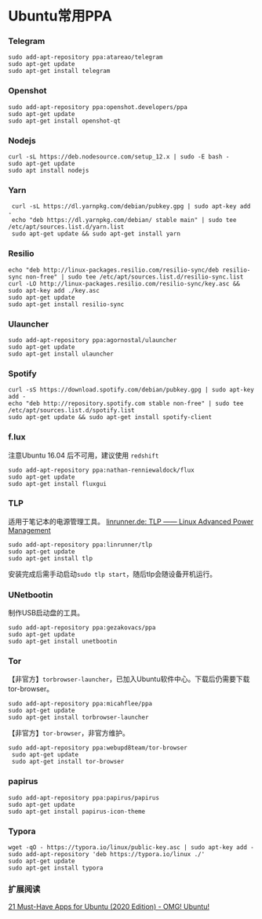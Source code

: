 # Ubuntu常用PPA

### Telegram
```
sudo add-apt-repository ppa:atareao/telegram
sudo apt-get update
sudo apt-get install telegram
```

### Openshot
```
sudo add-apt-repository ppa:openshot.developers/ppa
sudo apt-get update
sudo apt-get install openshot-qt 
```

### Nodejs
```
curl -sL https://deb.nodesource.com/setup_12.x | sudo -E bash -
sudo apt-get update
sudo apt install nodejs
```

### Yarn
```
 curl -sL https://dl.yarnpkg.com/debian/pubkey.gpg | sudo apt-key add -
 echo "deb https://dl.yarnpkg.com/debian/ stable main" | sudo tee /etc/apt/sources.list.d/yarn.list
 sudo apt-get update && sudo apt-get install yarn

```

### Resilio
```
echo "deb http://linux-packages.resilio.com/resilio-sync/deb resilio-sync non-free" | sudo tee /etc/apt/sources.list.d/resilio-sync.list
curl -LO http://linux-packages.resilio.com/resilio-sync/key.asc && sudo apt-key add ./key.asc
sudo apt-get update
sudo apt-get install resilio-sync
```

### Ulauncher
```
sudo add-apt-repository ppa:agornostal/ulauncher
sudo apt-get update
sudo apt-get install ulauncher
```

### Spotify
```
curl -sS https://download.spotify.com/debian/pubkey.gpg | sudo apt-key add - 
echo "deb http://repository.spotify.com stable non-free" | sudo tee /etc/apt/sources.list.d/spotify.list
sudo apt-get update && sudo apt-get install spotify-client
```

### f.lux
注意Ubuntu 16.04 后不可用，建议使用 `redshift`
```
sudo add-apt-repository ppa:nathan-renniewaldock/flux
sudo apt-get update
sudo apt-get install fluxgui
```

### TLP
适用于笔记本的电源管理工具。
[linrunner.de: TLP —— Linux Advanced Power Management](http://linrunner.de/en/tlp/tlp.html)
```
sudo add-apt-repository ppa:linrunner/tlp
sudo apt-get update
sudo apt-get install tlp
```

安装完成后需手动启动`sudo tlp start`，随后tlp会随设备开机运行。

### UNetbootin
制作USB启动盘的工具。
```
sudo add-apt-repository ppa:gezakovacs/ppa
sudo apt-get update
sudo apt-get install unetbootin
```

### Tor
【非官方】`torbrowser-launcher`，已加入Ubuntu软件中心。下载后仍需要下载tor-browser。

```
sudo add-apt-repository ppa:micahflee/ppa
sudo apt-get update
sudo apt-get install torbrowser-launcher
```

【非官方】`tor-browser`，非官方维护。
```
sudo add-apt-repository ppa:webupd8team/tor-browser
 sudo apt-get update
 sudo apt-get install tor-browser
```

### papirus

```
sudo add-apt-repository ppa:papirus/papirus
sudo apt-get update
sudo apt-get install papirus-icon-theme
```

### Typora
```
wget -qO - https://typora.io/linux/public-key.asc | sudo apt-key add -
sudo add-apt-repository 'deb https://typora.io/linux ./'
sudo apt-get update
sudo apt-get install typora
```

### 扩展阅读
[21 Must-Have Apps for Ubuntu (2020 Edition) - OMG! Ubuntu!](https://www.omgubuntu.co.uk/2016/12/21-must-have-apps-ubuntu)